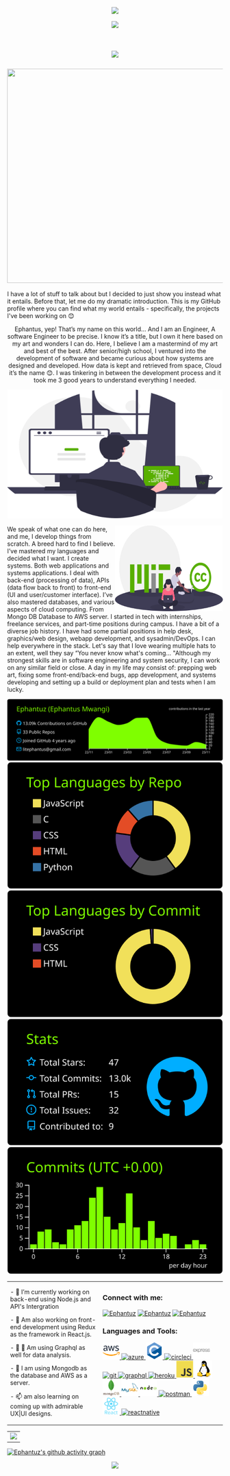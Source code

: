 <div id="header" align="center">
  <img src="https://media.giphy.com/media/HwBlFQZFcAoUcPHZdX/giphy.gif" width="100"/>
</div>
<div align="center">

  ![](https://komarev.com/ghpvc/?username=Ephantuz&style=plastic&color=red&label=PROFILE+VIEWS)

</div>


<h1 align="center">
  <a href="https://git.io/typing-svg">
    <img src="https://readme-typing-svg.herokuapp.com/?lines=Hello+there+buddy!+👋;I+Am+Ephantus+Mwangi...;And+Am+a+Software+Engineer;Welcome+to+my+hubspace!;&center=true&size=20">
  </a>
</h1>


<img src="https://github.com/Ephantuz/Ephantuz/blob/master/72Us.gif" width="850" height="500" />

<p align="center">

  I have a lot of stuff to talk about but I decided to just show you instead what it entails. Before that, let me do my dramatic introduction. This is my GitHub profile where you can find what my world entails - specifically, the projects I've been working on 😊

</p>
<p align="center">
 Ephantus, yep! That’s my name on this world… And I am an Engineer, A software Engineer to be precise. I know it’s a title, but I own it here based on my art and wonders I can do. Here, I believe I am a mastermind of my art and best of the best.  After senior/high school, I ventured into the development of software and became curious about how systems are designed and developed. How data is kept and retrieved from space, Cloud it’s the name 😊.  I was tinkering in between the development process and it took me 3 good years to understand everything I needed.
</p>

 
  <img width="100%" height="300px" src="https://github.com/Ephantuz/Ephantuz/blob/master/undraw_programming_re_kg9v.svg" alt="Material Bread logo">
 
<!-- ![Software Developer | Full Stack Engineer | Web Developer](https://github.com/Ephantuz/Ephantuz/blob/main/github-image.jpg) -->

<div>
   <img align="right" width="50%" height="200px" src="https://github.com/Ephantuz/Ephantuz/blob/master/undraw_open_source_-1-qxw.svg" alt="Material Bread logo">
 <p align="left">
We speak of what one can do here, and me, I develop things from scratch. A breed hard to find I believe. I’ve mastered my languages and decided what I want. I create systems. Both web applications and systems applications. I deal with back-end (processing of data), APIs (data flow back to front) to front-end (UI and user/customer interface).
 I’ve also mastered databases, and various aspects of cloud computing. From Mongo DB Database to AWS server. I started in tech with internships, freelance services, and part-time positions during campus. I have a bit of a diverse job history. I have had some partial positions in help desk, graphics/web design, webapp development, and sysadmin/DevOps. I can help everywhere in the stack. Let's say that I love wearing multiple hats to an extent, well they say “You never know what's coming... "Although my strongest skills are in software engineering and system security, I can work on any similar field or close. A day in my life may consist of: prepping web art, fixing some front-end/back-end bugs, app development, and systems developing and setting up a build or deployment plan and tests when I am lucky.
 </p>
</div>


<div align="center">





[![](https://raw.githubusercontent.com/Ephantuz/Ephantuz/master/profile-summary-card-output/chartreuse_dark/0-profile-details.svg)](https://github.com/vn7n24fzkq/github-profile-summary-cards)
[![](https://raw.githubusercontent.com/Ephantuz/Ephantuz/master/profile-summary-card-output/chartreuse_dark/1-repos-per-language.svg)](https://github.com/vn7n24fzkq/github-profile-summary-cards) [![](https://raw.githubusercontent.com/Ephantuz/Ephantuz/master/profile-summary-card-output/chartreuse_dark/2-most-commit-language.svg)](https://github.com/vn7n24fzkq/github-profile-summary-cards)
[![](https://raw.githubusercontent.com/Ephantuz/Ephantuz/master/profile-summary-card-output/chartreuse_dark/3-stats.svg)](https://github.com/vn7n24fzkq/github-profile-summary-cards) [![](https://raw.githubusercontent.com/Ephantuz/Ephantuz/master/profile-summary-card-output/chartreuse_dark/4-productive-time.svg)](https://github.com/vn7n24fzkq/github-profile-summary-cards)




</div>

<table>
  <tr>
    <td>
      <p> - 🔭  I’m currently working on back-end using Node.js and API's Intergration</p>
      <p> - 🌱  Am also working on front-end development using Redux as the framework in React.js.</p>
      <p> - 🤝  👯 Am using Graphql as well for data analysis.</p>
      <p> - 💬  I am using Mongodb as the database and AWS as a server.</p>
      <p> - 📫  am also learning on coming up with admirable UX|UI designs.
    </td>
    <td>
      <h3 align="left">Connect with me:</h3>
      <p align="left">
<a href="https://www.linkedin.com/in/ephantus-mwangi-19a128180/" target="blank"><img align="center" src="https://raw.githubusercontent.com/rahuldkjain/github-profile-readme-generator/master/src/images/icons/Social/linked-in-alt.svg" alt="Ephantuz" height="30" width="40" /></a>
<a href="https://www.facebook.com/ephantuz.mwangi/" target="blank"><img align="center" src="https://raw.githubusercontent.com/rahuldkjain/github-profile-readme-generator/master/src/images/icons/Social/facebook.svg" alt="Ephantuz" height="30" width="40" /></a>
<a href="https://instagram.com/ephantuz_mwangi_" target="blank"><img align="center" src="https://raw.githubusercontent.com/rahuldkjain/github-profile-readme-generator/master/src/images/icons/Social/instagram.svg" alt="Ephantuz" height="30" width="40" /></a>
      </p>
      <h3 align="left">Languages and Tools:</h3>
      <p align="left"> 
        <p align="left"> <a href="https://aws.amazon.com" target="_blank" rel="noreferrer"> <img src="https://raw.githubusercontent.com/devicons/devicon/master/icons/amazonwebservices/amazonwebservices-original-wordmark.svg" alt="aws" width="40" height="40"/> </a> <a href="https://azure.microsoft.com/en-in/" target="_blank" rel="noreferrer"> <img src="https://www.vectorlogo.zone/logos/microsoft_azure/microsoft_azure-icon.svg" alt="azure" width="40" height="40"/> </a> <a href="https://www.cprogramming.com/" target="_blank" rel="noreferrer"> <img src="https://raw.githubusercontent.com/devicons/devicon/master/icons/c/c-original.svg" alt="c" width="40" height="40"/> </a> <a href="https://circleci.com" target="_blank" rel="noreferrer"> <img src="https://www.vectorlogo.zone/logos/circleci/circleci-icon.svg" alt="circleci" width="40" height="40"/> </a> <a href="https://expressjs.com" target="_blank" rel="noreferrer"> <img src="https://raw.githubusercontent.com/devicons/devicon/master/icons/express/express-original-wordmark.svg" alt="express" width="40" height="40"/> </a> <a href="https://git-scm.com/" target="_blank" rel="noreferrer"> <img src="https://www.vectorlogo.zone/logos/git-scm/git-scm-icon.svg" alt="git" width="40" height="40"/> </a> <a href="https://graphql.org" target="_blank" rel="noreferrer"> <img src="https://www.vectorlogo.zone/logos/graphql/graphql-icon.svg" alt="graphql" width="40" height="40"/> </a> <a href="https://heroku.com" target="_blank" rel="noreferrer"> <img src="https://www.vectorlogo.zone/logos/heroku/heroku-icon.svg" alt="heroku" width="40" height="40"/> </a> <a href="https://developer.mozilla.org/en-US/docs/Web/JavaScript" target="_blank" rel="noreferrer"> <img src="https://raw.githubusercontent.com/devicons/devicon/master/icons/javascript/javascript-original.svg" alt="javascript" width="40" height="40"/> </a> <a href="https://www.linux.org/" target="_blank" rel="noreferrer"> <img src="https://raw.githubusercontent.com/devicons/devicon/master/icons/linux/linux-original.svg" alt="linux" width="40" height="40"/> </a> <a href="https://www.mongodb.com/" target="_blank" rel="noreferrer"> <img src="https://raw.githubusercontent.com/devicons/devicon/master/icons/mongodb/mongodb-original-wordmark.svg" alt="mongodb" width="40" height="40"/> </a> <a href="https://www.mysql.com/" target="_blank" rel="noreferrer"> <img src="https://raw.githubusercontent.com/devicons/devicon/master/icons/mysql/mysql-original-wordmark.svg" alt="mysql" width="40" height="40"/> </a> <a href="https://nodejs.org" target="_blank" rel="noreferrer"> <img src="https://raw.githubusercontent.com/devicons/devicon/master/icons/nodejs/nodejs-original-wordmark.svg" alt="nodejs" width="40" height="40"/> </a> <a href="https://postman.com" target="_blank" rel="noreferrer"> <img src="https://www.vectorlogo.zone/logos/getpostman/getpostman-icon.svg" alt="postman" width="40" height="40"/> </a> <a href="https://www.python.org" target="_blank" rel="noreferrer"> <img src="https://raw.githubusercontent.com/devicons/devicon/master/icons/python/python-original.svg" alt="python" width="40" height="40"/> </a> <a href="https://reactjs.org/" target="_blank" rel="noreferrer"> <img src="https://raw.githubusercontent.com/devicons/devicon/master/icons/react/react-original-wordmark.svg" alt="react" width="40" height="40"/> </a> <a href="https://reactnative.dev/" target="_blank" rel="noreferrer"> <img src="https://reactnative.dev/img/header_logo.svg" alt="reactnative" width="40" height="40"/> </a> </p>

  </tr>
</table>


<div align="center">
    <table>
      <tr>
        <td>
             <a href="http://www.github.com/Ephantuz"><img src="https://github-readme-streak-stats.herokuapp.com/?user=Ephantuz&stroke=ffffff&background=188f5f&ring=5BCDEC&fire=5BCDEC&currStreakNum=ffffff&currStreakLabel=5BCDEC&sideNums=ffffff&sideLabels=ffffff&dates=ffffff&hide_border=true" /></a>
         </td>
      </tr>
  </table>
</div>
  
[![Ephantuz's github activity graph](https://github-readme-activity-graph.cyclic.app/graph?username=Ephantuz&theme=github-compact)](https://github.com/Ephantuz/github-readme-activity-graph)





<div id="header" align="center">
  <img src="https://media.giphy.com/media/HwBlFQZFcAoUcPHZdX/giphy.gif" width="100"/>
</div>
